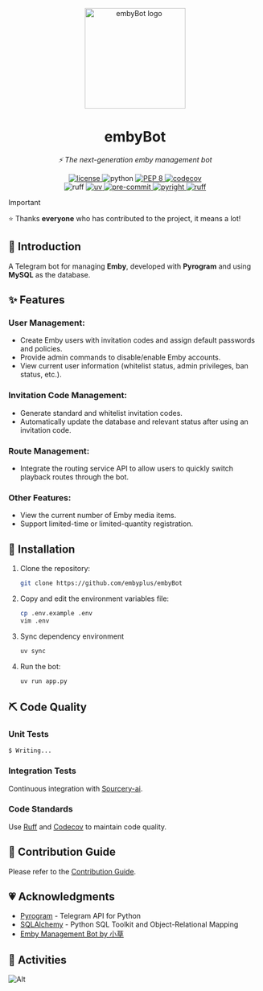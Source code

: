<p align="center">
    <img src="https://github.com/user-attachments/assets/7fcbb16b-577d-4de2-b1b0-23ec9b839f17" alt="embyBot logo" width=200 height=200 />
</p>
<h1 align="center">embyBot</h1>
<p align="center">
    <em>⚡ The next-generation emby management bot</em>
</p>

<p align="center">
<a href="https://opensource.org/licenses/Apache-2.0">
<img src="https://img.shields.io/github/license/embyplus/embyBot" alt="license">
</a>
<img src="https://img.shields.io/badge/python-3.10+-blue?logo=python&logoColor=edb641" alt="python">
<a href="https://www.python.org/dev/peps/pep-0008/">
<img src="https://img.shields.io/badge/code%20style-PEP%208-000000.svg?logo=python&logoColor=blue" alt="PEP 8">
</a>
<a href="https://codecov.io/gh/embyplus/embyBot">
<img src="https://codecov.io/gh/embyplus/embyBot/branch/master/graph/badge.svg" alt="codecov"/>
</a>
<br />
<a bref="https://github.com/astral-sh/ruff">
<img src="https://img.shields.io/endpoint?url=https://raw.githubusercontent.com/charliermarsh/ruff/main/assets/badge/v2.json" alt="ruff">
</a>
<a href="https://github.com/astral-sh/uv">
<img src="https://img.shields.io/endpoint?url=https://raw.githubusercontent.com/astral-sh/uv/main/assets/badge/v0.json" alt="uv">
</a>
<a href="https://results.pre-commit.ci/latest/github/nonebot/nonebot2/master">
<img src="https://results.pre-commit.ci/badge/github/nonebot/nonebot2/master.svg" alt="pre-commit"  />
</a>
<a href="https://github.com/nonebot/nonebot2/actions/workflows/pyright.yml">
<img src="https://github.com/nonebot/nonebot2/actions/workflows/pyright.yml/badge.svg?branch=master&event=push" alt="pyright">
</a>
<a href="https://github.com/nonebot/nonebot2/actions/workflows/ruff.yml">
<img src="https://github.com/nonebot/nonebot2/actions/workflows/ruff.yml/badge.svg?branch=master&event=push" alt="ruff">
</a>
</p>

> [!IMPORTANT]
> ⭐️ Thanks **everyone** who has contributed to the project, it means a lot!

## 📣 Introduction

A Telegram bot for managing **Emby**, developed with **Pyrogram** and using **MySQL** as the database.

## ✨ Features

### User Management:

- Create Emby users with invitation codes and assign default passwords and policies.
- Provide admin commands to disable/enable Emby accounts.
- View current user information (whitelist status, admin privileges, ban status, etc.).

### Invitation Code Management:

- Generate standard and whitelist invitation codes.
- Automatically update the database and relevant status after using an invitation code.

### Route Management:

- Integrate the routing service API to allow users to quickly switch playback routes through the bot.

### Other Features:

- View the current number of Emby media items.
- Support limited-time or limited-quantity registration.

## 🔰 Installation

1. Clone the repository:

   ```bash
   git clone https://github.com/embyplus/embyBot
   ```
2. Copy and edit the environment variables file:

   ```bash
   cp .env.example .env
   vim .env
   ```
3. Sync dependency environment

   ```bash
   uv sync
   ```
4. Run the bot:

   ```bash
   uv run app.py
   ```

## ⛏ Code Quality

### Unit Tests

```shell
$ Writing...
```

### Integration Tests

Continuous integration with [Sourcery-ai](https://sourcery.ai//).

### Code Standards

Use [Ruff](https://docs.astral.sh/ruff/) and [Codecov](https://codecov.io/) to maintain code quality.

## 🎀 Contribution Guide

Please refer to the [Contribution Guide](./CONTRIBUTING.md).

## 💗 Acknowledgments

- [Pyrogram](https://docs.pyrogram.org/) - Telegram API for Python
- [SQLAlchemy](https://www.sqlalchemy.org/) - Python SQL Toolkit and Object-Relational Mapping
- [Emby Management Bot by 小草](https://github.com/xiaocao666tzh/EmbyBot)

## 🎡 Activities

![Alt](https://repobeats.axiom.co/api/embed/079b23892e48f7b9e6be2f0cb2c66b2833eeffda.svg "Repobeats analytics image")
